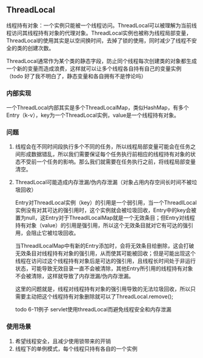 ## ThreadLocal

线程持有对象：一个实例只能被一个线程访问。ThreadLocal可以被理解为当前线程访问其线程持有对象的代理对象。ThreadLocal实例也被称为线程局部变量，ThreadLocal的使用其实是以空间换时间，去掉了锁的使用，同时减少了线程不安全的类的创建次数。

ThreadLocal通常作为某个类的静态字段，防止同个线程每次创建类的对象都生成一个新的变量而造成浪费，这样就可以让多个线程各自持有自己的变量实例（todo 好了我不明白了，静态变量和各自拥有不是悖论吗）

### 内部实现

一个ThreadLocal内部其实是多个ThreadLocalMap，类似HashMap，有多个Entry（k-v），key为一个ThreadLocal实例，value是一个线程持有对象。

### 问题

1. 线程会在不同时间段执行多个不同的任务，所以线程局部变量可能会在任务之间形成数据错乱，所以我们需要保证每个任务执行前相应的线程持有对象的状态不受前一个任务的影响。那么我们就需要在任务执行之前，将线程局部变量清空。

2. ThreadLocal可能造成内存泄漏/伪内存泄漏（对象占用内存空间长时间不被垃圾回收）

   Entry对ThreadLocal实例（key）的引用是一个弱引用，当一个ThreadlLocal实例没有对其可达的强引用时，这个实例就会被垃圾回收，Entry中的key会被置为null，这Entry对于ThreadlLocalMap就是一个无效条目；但Entry对线程持有对象（value）的引用是强引用，所以这个无效条目就对它有可达的强引用，会阻止它被垃圾回收。

   当ThreadlLocalMap中有新的Entry添加时，会将无效条目给删除，这会打破无效条目对线程持有对象的强引用，从而使其可能被回收；但是可能出现这个线程在访问过这个线程持有对象后是可达的强引用，且线程长时间处于非运行状态，可能导致无效目录一直不会被清除，其他Entry所引用的线程持有对象不会被清除，这样就导致了内存泄漏/伪内存泄漏。

   这里的问题就是，线程对线程持有对象的强引用导致的无法垃圾回收，所以只需要主动把这个线程持有对象删除就可以了ThreadLocal.remove();

   todo 6-11例子 servlet使用threadLocal而避免线程安全和内存泄漏

### 使用场景

1. 希望线程安全，且减少使用锁带来的开销
2. 线程下的单例模式，每个线程只持有各自的一个实例
